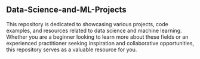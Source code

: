 ## Data-Science-and-ML-Projects

This repository is dedicated to showcasing various projects, code examples, and resources related to data science and machine learning. Whether you are a beginner looking to learn more about these fields or an experienced practitioner seeking inspiration and collaborative opportunities, this repository serves as a valuable resource for you.

